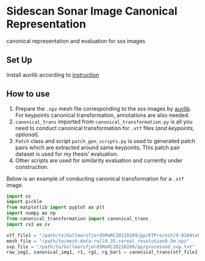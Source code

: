 # Sidescan Sonar Image Canonical Representation
canonical representation and evaluation for sss images

## Set Up
Install auvlib according to [instruction](https://github.com/nilsbore/auvlib)

## How to use
1. Prepare the `.npz` mesh file corresponding to the sss images by [auvlib](https://github.com/nilsbore/auvlib). 
For keypoints canonical transformation, annotations are also needed.
2. `canonical_trans` imported from `canonical_transformation.py` is all you need to conduct canonical transformation for `.xtf` files (*and keypoints, optional*).
3. `Patch` class and script `patch_gen_scripts.py` is used to generated patch pairs which are extracted around same keypoints. 
This patch pair dataset is used for my thesis' evaluation.
4. Other scripts are used for similarity evaluation and currently under construction.

Below is an example of conducting canonical transformation for a `.xtf` image.
```python
import os
import pickle
from matplotlib import pyplot as plt
import numpy as np
from canonical_transformation import canonical_trans
import cv2 as cv

xtf_file1 = "/path/to/GullmarsfjordSMaRC20210209/pp/ETPro/ssh/9-0169to0182/SSH-0174-l05s01-20210210-114538.XTF"
mesh_file = "/path/to/mesh-data-roll0.35.cereal_resolution0.5m.npz"
svp_file = "/path/to/GullmarsfjordSMaRC20210209/pp/processed_svp.txt"
raw_img1, canonical_img1, r1, rg1, rg_bar1 = canonical_trans(xtf_file1, mesh_file, svp_file, len_bins = 1301, LambertianModel = "sin_square")
```
